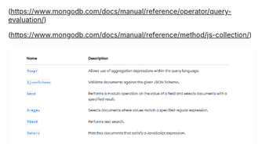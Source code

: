 (https://www.mongodb.com/docs/manual/reference/operator/query-evaluation/)

(https://www.mongodb.com/docs/manual/reference/method/js-collection/)

![](1.png)
